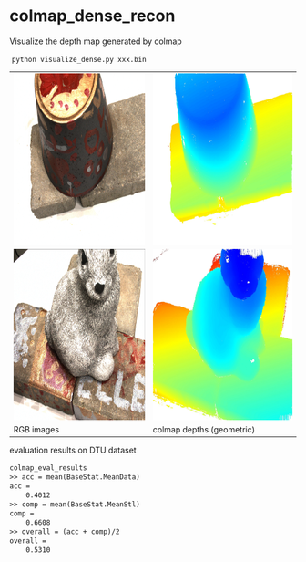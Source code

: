 # colmap_dense_recon

Visualize the depth map generated by colmap

​	`python visualize_dense.py xxx.bin`


 <table align="center">
  <tr>
    <td><img src="images/scan1_vid03.png" width="400" height="300"></td>
    <td><img src="images/scan1_vid03_depth.jpg" width="400" height="300"></td>
  </tr> 
  <tr>
    <td><img src="images/scan2_vid08.png" width="400" height="300"></td>
    <td><img src="images/scan2_vid08_depth.jpg" width="400" height="300"></td>
  </tr>
  <tr>
    <td>RGB images</td>
    <td>colmap depths (geometric)</td>
  </tr>
</table>

evaluation results on DTU dataset

```
colmap_eval_results
>> acc = mean(BaseStat.MeanData)
acc =
    0.4012
>> comp = mean(BaseStat.MeanStl)
comp =
    0.6608
>> overall = (acc + comp)/2
overall =
    0.5310
```
